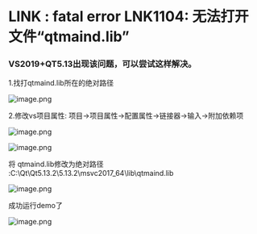 # LINK : fatal error LNK1104: 无法打开文件“qtmaind.lib”

### VS2019+QT5.13出现该问题，可以尝试这样解决。

1.找打qtmaind.lib所在的绝对路径

![image.png](https://i.loli.net/2019/11/25/xMqPyzQRtkJa4Fo.png)



2.修改vs项目属性: 项目->项目属性->配置属性->链接器->输入->附加依赖项

![image.png](https://i.loli.net/2019/11/25/pFsBRxN3ivV9O7G.png)

![image.png](https://i.loli.net/2019/11/25/JRcLw42e5EbSy7k.png)

将 qtmaind.lib修改为绝对路径 :C:\Qt\Qt5.13.2\5.13.2\msvc2017_64\lib\qtmaind.lib

![image.png](https://i.loli.net/2019/11/25/xpsPrXtJ6EBMq3C.png)



成功运行demo了

![image.png](https://i.loli.net/2019/11/25/ogcNnKYliSWIL2v.png)